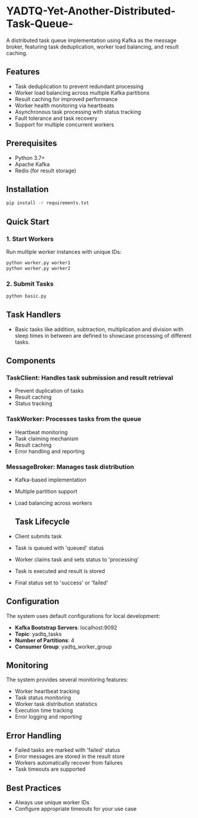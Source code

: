 # YADTQ-Yet-Another-Distributed-Task-Queue-
A distributed task queue implementation using Kafka as the message broker, featuring task deduplication, worker load balancing, and result caching.

## Features
- Task deduplication to prevent redundant processing
- Worker load balancing across multiple Kafka partitions
- Result caching for improved performance
- Worker health monitoring via heartbeats
- Asynchronous task processing with status tracking
- Fault tolerance and task recovery
- Support for multiple concurrent workers

## Prerequisites
- Python 3.7+
- Apache Kafka
- Redis (for result storage)

## Installation
```bash
pip install -r requirements.txt
```

## Quick Start
### 1. Start Workers
Run multiple worker instances with unique IDs:

```bash
python worker.py worker1
python worker.py worker2
```
### 2. Submit Tasks
```bash
python basic.py
```
## Task Handlers
- Basic tasks like addition, subtraction, multiplication and division with sleep times in between are defined to showcase processing of different tasks.

## Components

### TaskClient: Handles task submission and result retrieval
- Prevent duplication of tasks
- Result caching
- Status tracking

### TaskWorker: Processes tasks from the queue
- Heartbeat monitoring
- Task claiming mechanism
- Result caching
- Error handling and reporting

### MessageBroker: Manages task distribution
- Kafka-based implementation
- Multiple partition support
- Load balancing across workers

  ## Task Lifecycle
- Client submits task
- Task is queued with 'queued' status
- Worker claims task and sets status to 'processing'
- Task is executed and result is stored
- Final status set to 'success' or 'failed'

## Configuration
The system uses default configurations for local development:
- **Kafka Bootstrap Servers**: localhost:9092
- **Topic**: yadtq_tasks
- **Number of Partitions**: 4
- **Consumer Group**: yadtq_worker_group

## Monitoring
The system provides several monitoring features:
- Worker heartbeat tracking
- Task status monitoring
- Worker task distribution statistics
- Execution time tracking
- Error logging and reporting

## Error Handling
- Failed tasks are marked with 'failed' status
- Error messages are stored in the result store
- Workers automatically recover from failures
- Task timeouts are supported

## Best Practices
- Always use unique worker IDs
- Configure appropriate timeouts for your use case


